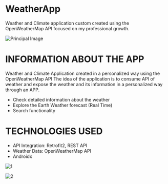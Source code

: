 # WeatherApp
Weather and Climate application custom created using the OpenWeatherMap API focused on my professional growth.

![Principal Image](https://www.linkpicture.com/q/43-removebg-preview.png)


# INFORMATION ABOUT THE APP
Weather and Climate Application created in a personalized way using the OpenWeatherMap API The idea of the application is to consume API of weather and expose the weather and its information in a personalized way through an APP.

- Check detailed information about the weather
- Explore the Earth Weather forecast (Real Time)
- Search functionality


# TECHNOLOGIES USED
- API Integration: Retrofit2, REST API
- Weather Data: OpenWeatherMap API
- Androidx




![1](https://www.linkpicture.com/q/Screenshot_20230202_115318-removebg-preview.png)

![2](https://www.linkpicture.com/q/Screenshot_20230202_115119-removebg-preview.png)


